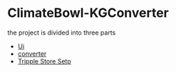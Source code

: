 # ClimateBowl-KGConverter

the project is divided into three parts

- [Ui](frontend/README.md)
- [converter](Converter/README.md)
- [Tripple Store Setp](setupApacheJena.md)
